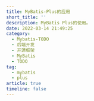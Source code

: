```yaml
---
title: MyBatis-Plus的应用
short_title: ''
description: MyBatis Plus的使用。
date: 2022-03-14 21:49:25
category:
  - Mybatis-TODO
  - 后端开发
  - 开源框架
  - MyBatis
  - TODO
tag:
  - mybatis
  - plus
article: true
timeline: false
---
```

